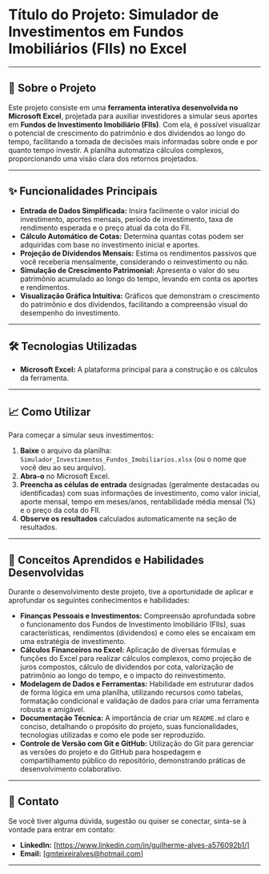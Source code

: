 # Título do Projeto: Simulador de Investimentos em Fundos Imobiliários (FIIs) no Excel

---

## 🚀 Sobre o Projeto

Este projeto consiste em uma **ferramenta interativa desenvolvida no Microsoft Excel**, projetada para auxiliar investidores a simular seus aportes em **Fundos de Investimento Imobiliário (FIIs)**. Com ela, é possível visualizar o potencial de crescimento do patrimônio e dos dividendos ao longo do tempo, facilitando a tomada de decisões mais informadas sobre onde e por quanto tempo investir. A planilha automatiza cálculos complexos, proporcionando uma visão clara dos retornos projetados.

---

## ✨ Funcionalidades Principais

* **Entrada de Dados Simplificada:** Insira facilmente o valor inicial do investimento, aportes mensais, período de investimento, taxa de rendimento esperada e o preço atual da cota do FII.
* **Cálculo Automático de Cotas:** Determina quantas cotas podem ser adquiridas com base no investimento inicial e aportes.
* **Projeção de Dividendos Mensais:** Estima os rendimentos passivos que você receberia mensalmente, considerando o reinvestimento ou não.
* **Simulação de Crescimento Patrimonial:** Apresenta o valor do seu patrimônio acumulado ao longo do tempo, levando em conta os aportes e rendimentos.
* **Visualização Gráfica Intuitiva:** Gráficos que demonstram o crescimento do patrimônio e dos dividendos, facilitando a compreensão visual do desempenho do investimento.

---

## 🛠️ Tecnologias Utilizadas

* **Microsoft Excel:** A plataforma principal para a construção e os cálculos da ferramenta.

---

## 📈 Como Utilizar

Para começar a simular seus investimentos:

1.  **Baixe** o arquivo da planilha: `Simulador_Investimentos_Fundos_Imobiliarios.xlsx` (ou o nome que você deu ao seu arquivo).
2.  **Abra-o** no Microsoft Excel.
3.  **Preencha as células de entrada** designadas (geralmente destacadas ou identificadas) com suas informações de investimento, como valor inicial, aporte mensal, tempo em meses/anos, rentabilidade média mensal (%) e o preço da cota do FII.
4.  **Observe os resultados** calculados automaticamente na seção de resultados.

---

## 🧠 Conceitos Aprendidos e Habilidades Desenvolvidas

Durante o desenvolvimento deste projeto, tive a oportunidade de aplicar e aprofundar os seguintes conhecimentos e habilidades:

* **Finanças Pessoais e Investimentos:** Compreensão aprofundada sobre o funcionamento dos Fundos de Investimento Imobiliário (FIIs), suas características, rendimentos (dividendos) e como eles se encaixam em uma estratégia de investimento.
* **Cálculos Financeiros no Excel:** Aplicação de diversas fórmulas e funções do Excel para realizar cálculos complexos, como projeção de juros compostos, cálculo de dividendos por cota, valorização de patrimônio ao longo do tempo, e o impacto do reinvestimento.
* **Modelagem de Dados e Ferramentas:** Habilidade em estruturar dados de forma lógica em uma planilha, utilizando recursos como tabelas, formatação condicional e validação de dados para criar uma ferramenta robusta e amigável.
* **Documentação Técnica:** A importância de criar um `README.md` claro e conciso, detalhando o propósito do projeto, suas funcionalidades, tecnologias utilizadas e como ele pode ser reproduzido.
* **Controle de Versão com Git e GitHub:** Utilização do Git para gerenciar as versões do projeto e do GitHub para hospedagem e compartilhamento público do repositório, demonstrando práticas de desenvolvimento colaborativo.

---

## 📧 Contato

Se você tiver alguma dúvida, sugestão ou quiser se conectar, sinta-se à vontade para entrar em contato:

* **LinkedIn:** [https://www.linkedin.com/in/guilherme-alves-a576092b1/]
* **Email:** [gmteixeiralves@hotmail.com]
---
